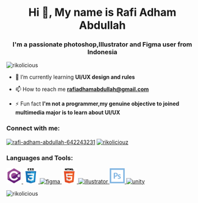 <h1 align="center">Hi 👋, My name is Rafi Adham Abdullah</h1>
<h3 align="center">I'm a passionate photoshop,Illustrator and Figma user from Indonesia</h3>

<p align="left"> <img src="https://komarev.com/ghpvc/?username=rikolicious&label=Profile%20views&color=0e75b6&style=flat" alt="rikolicious" /> </p>

- 🌱 I’m currently learning **UI/UX design and rules**

- 📫 How to reach me **rafiadhamabdullah@gmail.com**

- ⚡ Fun fact **I'm not a programmer,my genuine objective to joined multimedia major is to learn about UI/UX**

<h3 align="left">Connect with me:</h3>
<p align="left">
<a href="https://linkedin.com/in/rafi-adham-abdullah-642243231" target="blank"><img align="center" src="https://raw.githubusercontent.com/rahuldkjain/github-profile-readme-generator/master/src/images/icons/Social/linked-in-alt.svg" alt="rafi-adham-abdullah-642243231" height="30" width="40" /></a>
<a href="https://instagram.com/rikoliciouz" target="blank"><img align="center" src="https://raw.githubusercontent.com/rahuldkjain/github-profile-readme-generator/master/src/images/icons/Social/instagram.svg" alt="rikoliciouz" height="30" width="40" /></a>
</p>

<h3 align="left">Languages and Tools:</h3>
<p align="left"> <a href="https://www.w3schools.com/cs/" target="_blank" rel="noreferrer"> <img src="https://raw.githubusercontent.com/devicons/devicon/master/icons/csharp/csharp-original.svg" alt="csharp" width="40" height="40"/> </a> <a href="https://www.w3schools.com/css/" target="_blank" rel="noreferrer"> <img src="https://raw.githubusercontent.com/devicons/devicon/master/icons/css3/css3-original-wordmark.svg" alt="css3" width="40" height="40"/> </a> <a href="https://www.figma.com/" target="_blank" rel="noreferrer"> <img src="https://www.vectorlogo.zone/logos/figma/figma-icon.svg" alt="figma" width="40" height="40"/> </a> <a href="https://www.w3.org/html/" target="_blank" rel="noreferrer"> <img src="https://raw.githubusercontent.com/devicons/devicon/master/icons/html5/html5-original-wordmark.svg" alt="html5" width="40" height="40"/> </a> <a href="https://www.adobe.com/in/products/illustrator.html" target="_blank" rel="noreferrer"> <img src="https://www.vectorlogo.zone/logos/adobe_illustrator/adobe_illustrator-icon.svg" alt="illustrator" width="40" height="40"/> </a> <a href="https://www.photoshop.com/en" target="_blank" rel="noreferrer"> <img src="https://raw.githubusercontent.com/devicons/devicon/master/icons/photoshop/photoshop-line.svg" alt="photoshop" width="40" height="40"/> </a> <a href="https://unity.com/" target="_blank" rel="noreferrer"> <img src="https://www.vectorlogo.zone/logos/unity3d/unity3d-icon.svg" alt="unity" width="40" height="40"/> </a> </p>

<p><img align="center" src="https://github-readme-stats.vercel.app/api/top-langs?username=rikolicious&show_icons=true&locale=en&layout=compact" alt="rikolicious" /></p>
